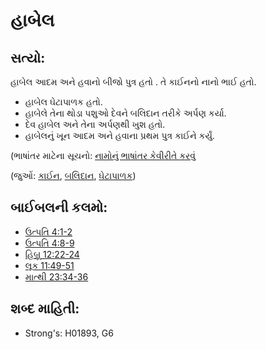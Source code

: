 # હાબેલ 

## સત્યો: 

હાબેલ આદમ અને હવાનો બીજો પુત્ર હતો .
તે કાઈનનો નાનો ભાઈ હતો.

* હાબેલ ઘેટાપાળક  હતો.
* હાબેલે તેના થોડા પશુઓ દેવને બલિદાન તરીકે અર્પણ કર્યા.
* દેવ હાબેલ અને તેના અર્પણથી ખુશ હતો.
* હાબેલનું ખૂન આદમ અને હવાના પ્રથમ પુત્ર કાઈને કર્યું.

(ભાષાંતર માટેના સૂચનો: [નામોનું ભાષાંતર કેવીરીતે કરવું](rc://gu/ta/man/translate/translate-names)

(જુઓં: [કાઈન](../names/cain.md), [બલિદાન](../other/sacrifice.md), [ઘેટાપાળક](../other/shepherd.md))

## બાઈબલની કલમો: 

* [ઉત્પતિ 4:1-2](rc://gu/tn/help/gen/04/01)
* [ઉત્પતિ 4:8-9](rc://gu/tn/help/gen/04/08)
* [હિબ્રૂ 12:22-24](rc://gu/tn/help/heb/12/22)
* [લૂક 11:49-51](rc://gu/tn/help/luk/11/49)
* [માત્થી 23:34-36](rc://gu/tn/help/mat/23/34)

## શબ્દ માહિતી: 

* Strong's: H01893, G6
